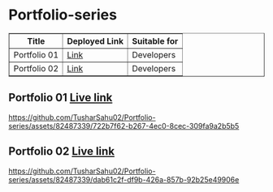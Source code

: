 # Portfolio-series

<table border="1">
  <thead>
    <tr>
      <th>Title</th>
      <th>Deployed Link</th>
      <th>Suitable for</th>
    </tr>
  </thead>
  <tbody>
    <tr>
      <td>Portfolio 01</td>
      <td> <a href="https://portfolio-series-p1.vercel.app/">Link</a> </td>
      <td>Developers</td>
    </tr>
    <tr>
      <td>Portfolio 02</td>
      <td> <a href="https://portfolio-series-p2.vercel.app/">Link</a> </td>
       <td>Developers</td>
    </tr>
   
  </tbody>
</table>

## Portfolio 01 [Live link](https://portfolio-series-p1.vercel.app/)

https://github.com/TusharSahu02/Portfolio-series/assets/82487339/722b7f62-b267-4ec0-8cec-309fa9a2b5b5

## Portfolio 02 [Live link](https://portfolio-series-p2.vercel.app/)

https://github.com/TusharSahu02/Portfolio-series/assets/82487339/dab61c2f-df9b-426a-857b-92b25e49906e

